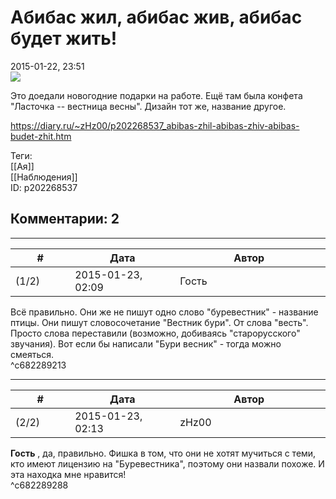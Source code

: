 Абибас жил, абибас жив, абибас будет жить!
==========================================

  
2015-01-22, 23:51  
   [![](http://i.imgur.com/1b7A58Tl.jpg)](http://i.imgur.com/1b7A58T.jpg)     
   
 Это доедали новогодние подарки на работе. Ещё там была конфета "Ласточка -- вестница весны". Дизайн тот же, название другое.   
  
<https://diary.ru/~zHz00/p202268537_abibas-zhil-abibas-zhiv-abibas-budet-zhit.htm>  
  
Теги:  
[[Ая]]  
[[Наблюдения]]  
ID: p202268537  


Комментарии: 2
--------------

  


---



|         #         |              Дата              |                     Автор                     |           ID           |
| --- | --- | --- | --- |
| (1/2) | 2015-01-23, 02:09 | Гость | c682289213 |

  
 Всё правильно. Они же не пишут одно слово "буревестник" - название птицы. Они пишут словосочетание "Вестник бури". От слова "весть". Просто слова переставили (возможно, добиваясь "старорусского" звучания). Вот если бы написали "Бури весник" - тогда можно смеяться.   
 ^c682289213

---



|         #         |              Дата              |                     Автор                     |           ID           |
| --- | --- | --- | --- |
| (2/2) | 2015-01-23, 02:13 | zHz00 | c682289288 |

  
  **Гость**  , да, правильно. Фишка в том, что они не хотят мучиться с теми, кто имеют лицензию на "Буревестника", поэтому они назвали похоже. И эта находка мне нравится!   
 ^c682289288